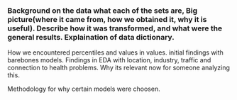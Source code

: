 ### Background on the data what each of the sets are, Big picture(where it came from, how we obtained it, why it is useful). Describe how it was transformed, and what were the general results. Explaination of data dictionary. 

How we encountered percentiles and values in values. initial findings with barebones models. Findings in EDA with location, industry, traffic and connection to health problems. Why its relevant now for someone analyzing this. 

Methodology for why certain models were choosen. 